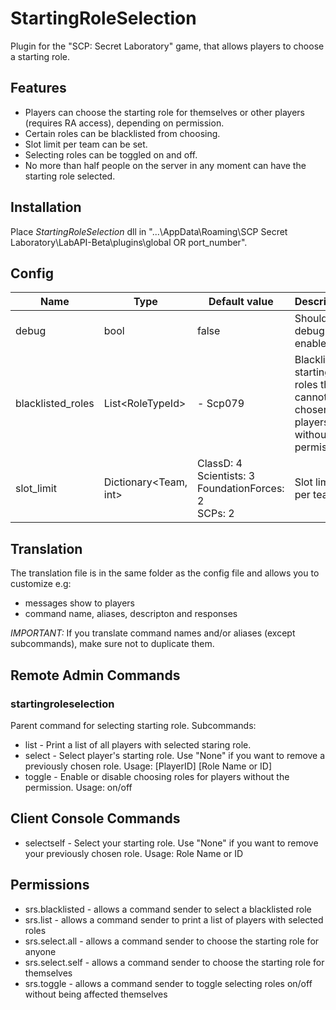 # StartingRoleSelection
Plugin for the "SCP: Secret Laboratory" game, that allows players to choose a starting role.

## Features
- Players can choose the starting role for themselves or other players (requires RA access), depending on permission.
- Certain roles can be blacklisted from choosing.
- Slot limit per team can be set.
- Selecting roles can be toggled on and off. 
- No more than half people on the server in any moment can have the starting role selected.

## Installation
Place *StartingRoleSelection* dll in "...\AppData\Roaming\SCP Secret Laboratory\LabAPI-Beta\plugins\global OR port_number".

## Config
|Name|Type|Default value|Description|
|---|---|---|---|
|debug|bool|false|Should debug be enabled?|
|blacklisted_roles|List\<RoleTypeId>|- Scp079|Blacklisted starting roles that cannot be chosen by players without permission.|
|slot_limit|Dictionary\<Team, int>|ClassD: 4<br/>Scientists: 3<br/>FoundationForces: 2<br/>SCPs: 2|Slot limit per team.|

## Translation
The translation file is in the same folder as the config file and allows you to customize e.g:
- messages show to players
- command name, aliases, descripton and responses

*IMPORTANT:* If you translate command names and/or aliases (except subcommands), make sure not to duplicate them.

## Remote Admin Commands
### startingroleselection
Parent command for selecting starting role. Subcommands:
- list - Print a list of all players with selected staring role.
- select - Select player's starting role. Use \"None\" if you want to remove a previously chosen role. Usage: [PlayerID] [Role Name or ID]
- toggle - Enable or disable choosing roles for players without the permission. Usage: on/off

## Client Console Commands
- selectself - Select your starting role. Use \"None\" if you want to remove your previously chosen role. Usage: Role Name or ID

## Permissions
- srs.blacklisted - allows a command sender to select a blacklisted role
- srs.list - allows a command sender to print a list of players with selected roles
- srs.select.all - allows a command sender to choose the starting role for anyone
- srs.select.self - allows a command sender to choose the starting role for themselves
- srs.toggle - allows a command sender to toggle selecting roles on/off without being affected themselves
